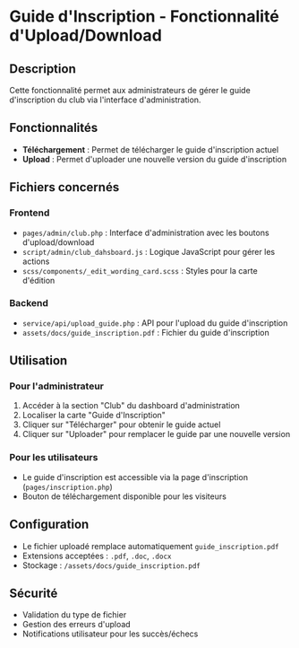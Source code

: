 # Guide d'Inscription - Fonctionnalité d'Upload/Download

## Description
Cette fonctionnalité permet aux administrateurs de gérer le guide d'inscription du club via l'interface d'administration.

## Fonctionnalités
- **Téléchargement** : Permet de télécharger le guide d'inscription actuel
- **Upload** : Permet d'uploader une nouvelle version du guide d'inscription

## Fichiers concernés

### Frontend
- `pages/admin/club.php` : Interface d'administration avec les boutons d'upload/download
- `script/admin/club_dahsboard.js` : Logique JavaScript pour gérer les actions
- `scss/components/_edit_wording_card.scss` : Styles pour la carte d'édition

### Backend
- `service/api/upload_guide.php` : API pour l'upload du guide d'inscription
- `assets/docs/guide_inscription.pdf` : Fichier du guide d'inscription

## Utilisation

### Pour l'administrateur
1. Accéder à la section "Club" du dashboard d'administration
2. Localiser la carte "Guide d'Inscription"
3. Cliquer sur "Télécharger" pour obtenir le guide actuel
4. Cliquer sur "Uploader" pour remplacer le guide par une nouvelle version

### Pour les utilisateurs
- Le guide d'inscription est accessible via la page d'inscription (`pages/inscription.php`)
- Bouton de téléchargement disponible pour les visiteurs

## Configuration
- Le fichier uploadé remplace automatiquement `guide_inscription.pdf`
- Extensions acceptées : `.pdf`, `.doc`, `.docx`
- Stockage : `/assets/docs/guide_inscription.pdf`

## Sécurité
- Validation du type de fichier
- Gestion des erreurs d'upload
- Notifications utilisateur pour les succès/échecs
